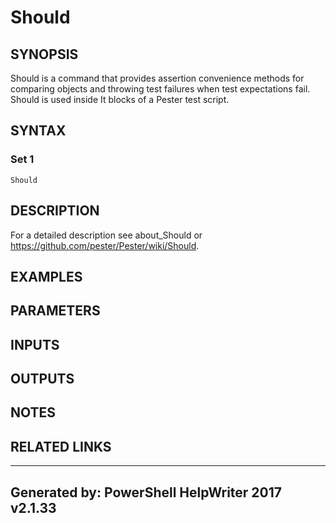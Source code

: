 ﻿# Should

## SYNOPSIS
Should is a command that provides assertion convenience methods for comparing objects and throwing test
failures when test expectations fail. Should is used inside It blocks of a Pester test script.

## SYNTAX

### Set 1
```
Should
```

## DESCRIPTION
For a detailed description see about_Should or https://github.com/pester/Pester/wiki/Should.

## EXAMPLES

## PARAMETERS

## INPUTS

## OUTPUTS

## NOTES

## RELATED LINKS


---
Generated by: PowerShell HelpWriter 2017 v2.1.33
---

